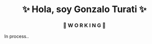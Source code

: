 <h1 align="center"> ✨ Hola, soy Gonzalo Turati ✨ </h1>
<h3 align="center"> 🚧 W O R K I N G 🚧 </h3>
In process..
